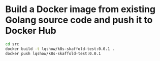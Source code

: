 # Build a Docker image from existing Golang source code and push it to Docker Hub

```bash
cd src
docker build -t lqshow/k8s-skaffold-test:0.0.1 .
docker push lqshow/k8s-skaffold-test:0.0.1
```
